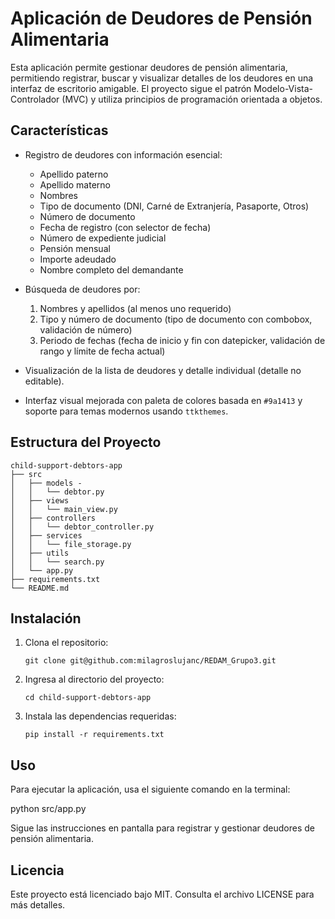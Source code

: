 # Aplicación de Deudores de Pensión Alimentaria

Esta aplicación permite gestionar deudores de pensión alimentaria, permitiendo registrar, buscar y visualizar detalles de los deudores en una interfaz de escritorio amigable. El proyecto sigue el patrón Modelo-Vista-Controlador (MVC) y utiliza principios de programación orientada a objetos.

## Características

- Registro de deudores con información esencial:
  - Apellido paterno
  - Apellido materno
  - Nombres
  - Tipo de documento (DNI, Carné de Extranjería, Pasaporte, Otros)
  - Número de documento
  - Fecha de registro (con selector de fecha)
  - Número de expediente judicial
  - Pensión mensual
  - Importe adeudado
  - Nombre completo del demandante

- Búsqueda de deudores por:
  1. Nombres y apellidos (al menos uno requerido)
  2. Tipo y número de documento (tipo de documento con combobox, validación de número)
  3. Periodo de fechas (fecha de inicio y fin con datepicker, validación de rango y límite de fecha actual)

- Visualización de la lista de deudores y detalle individual (detalle no editable).

- Interfaz visual mejorada con paleta de colores basada en `#9a1413` y soporte para temas modernos usando `ttkthemes`.

## Estructura del Proyecto

```
child-support-debtors-app
├── src
│   ├── models - 
│   │   └── debtor.py
│   ├── views
│   │   └── main_view.py
│   ├── controllers
│   │   └── debtor_controller.py
│   ├── services
│   │   └── file_storage.py
│   ├── utils
│   │   └── search.py
│   └── app.py
├── requirements.txt
└── README.md
```

## Instalación

1. Clona el repositorio:
   ```
   git clone git@github.com:milagroslujanc/REDAM_Grupo3.git
   ```

2. Ingresa al directorio del proyecto:
   ```
   cd child-support-debtors-app
   ```

3. Instala las dependencias requeridas:
   ```
   pip install -r requirements.txt
   ```

## Uso

Para ejecutar la aplicación, usa el siguiente comando en la terminal:

python src/app.py


Sigue las instrucciones en pantalla para registrar y gestionar deudores de pensión alimentaria.

## Licencia

Este proyecto está licenciado bajo MIT. Consulta el archivo LICENSE para más detalles.